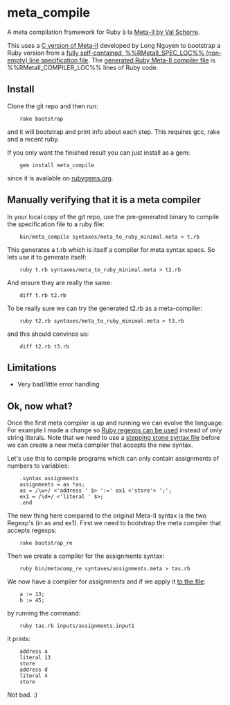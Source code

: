meta_compile
============

A meta compilation framework for Ruby à la [Meta-II by Val Schorre](http://ibm-1401.info/Meta-II-schorre.pdf).

This uses a [C version of Meta-II](https://github.com/impeachgod/meta) developed by Long Nguyen to bootstrap a Ruby version from a [fully self-contained, %%RMetaII_SPEC_LOC%% (non-empty) line specification file](https://raw.github.com/robertfeldt/meta_compile/master/syntaxes/meta_to_ruby_minimal.meta). The [generated Ruby Meta-II compiler file](https://github.com/robertfeldt/meta_compile/blob/master/bin/meta_compile) is %%RMetaII_COMPILER_LOC%% lines of Ruby code.

Install
-------

Clone the git repo and then run:

        rake bootstrap

and it will bootstrap and print info about each step. This requires gcc, rake and a recent ruby. 

If you only want the finished result you can just install as a gem:

        gem install meta_compile

since it is available on [rubygems.org](https://rubygems.org/gems/meta_compile).

Manually verifying that it is a meta compiler
---------------------------------------------

In your local copy of the git repo, use the pre-generated binary to compile the specification file to a ruby file:

        bin/meta_compile syntaxes/meta_to_ruby_minimal.meta > t.rb

This generates a t.rb which is itself a compiler for meta syntax specs. So lets use it to generate itself:

        ruby t.rb syntaxes/meta_to_ruby_minimal.meta > t2.rb

And ensure they are really the same:

        diff t.rb t2.rb

To be really sure we can try the generated t2.rb as a meta-compiler:

        ruby t2.rb syntaxes/meta_to_ruby_minimal.meta > t3.rb

and this should convince us:

        diff t2.rb t3.rb

Limitations
-----------
+ Very bad/little error handling

Ok, now what?
-------------

Once the first meta compiler is up and running we can evolve the language. For example I made a change so [Ruby regexps can be used](https://github.com/robertfeldt/meta_compile/blob/master/syntaxes/meta_to_ruby_minimal_with_regexps.meta) instead of only string literals. Note that we need to use a [stepping stone syntax file](https://github.com/robertfeldt/meta_compile/blob/master/syntaxes/stepping_stone_meta_to_ruby_minimal_with_regexps.meta) before we can create a new meta compiler that accepts the new syntax.

Let's use this to compile programs which can only contain assignments of numbers to variables:

        .syntax assignments
        assignments = as *as;
        as = /\w+/ <'address ' $> ':=' ex1 <'store'> ';';
        ex1 = /\d+/ <'literal ' $>;
        .end

The new thing here compared to the original Meta-II syntax is the two Regexp's (in as and ex1). First we need to bootstrap the meta compiler that accepts regexps:

        rake bootstrap_re

Then we create a compiler for the assignments syntax:

        ruby bin/metacomp_re syntaxes/assignments.meta > tas.rb

We now have a compiler for assignments and if we apply it [to the file](https://raw.github.com/robertfeldt/meta_compile/master/inputs/assignments.input1):

        a := 13;
        b := 45;

by running the command:

        ruby tas.rb inputs/assignments.input1

it prints:

        address a
        literal 13
        store
        address d
        literal 4
        store

Not bad. :)